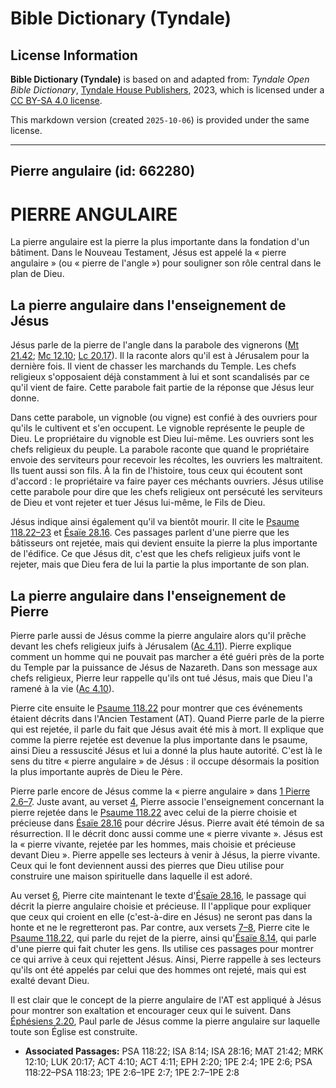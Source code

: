 # Bible Dictionary (Tyndale)

## License Information

**Bible Dictionary (Tyndale)** is based on and adapted from: _Tyndale Open Bible Dictionary_, [Tyndale House Publishers](https://tyndaleopenresources.com/), 2023, which is licensed under a [CC BY-SA 4.0 license](https://creativecommons.org/licenses/by-sa/4.0/legalcode.en).

This markdown version (created `2025-10-06`) is provided under the same license.



--------------------------------

## Pierre angulaire (id: 662280)

PIERRE ANGULAIRE
================

La pierre angulaire est la pierre la plus importante dans la fondation d'un bâtiment. Dans le Nouveau Testament, Jésus est appelé la « pierre angulaire » (ou « pierre de l'angle ») pour souligner son rôle central dans le plan de Dieu.

La pierre angulaire dans l'enseignement de Jésus
------------------------------------------------

Jésus parle de la pierre de l'angle dans la parabole des vignerons ([Mt 21\.42](https://ref.ly/Matt21:42); [Mc 12\.10](https://ref.ly/Mark12:10); [Lc 20\.17](https://ref.ly/Luke20:17)). Il la raconte alors qu'il est à Jérusalem pour la dernière fois. Il vient de chasser les marchands du Temple. Les chefs religieux s'opposaient déjà constamment à lui et sont scandalisés par ce qu'il vient de faire. Cette parabole fait partie de la réponse que Jésus leur donne.

Dans cette parabole, un vignoble (ou vigne) est confié à des ouvriers pour qu'ils le cultivent et s'en occupent. Le vignoble représente le peuple de Dieu. Le propriétaire du vignoble est Dieu lui\-même. Les ouvriers sont les chefs religieux du peuple. La parabole raconte que quand le propriétaire envoie des serviteurs pour recevoir les récoltes, les ouvriers les maltraitent. Ils tuent aussi son fils. À la fin de l'histoire, tous ceux qui écoutent sont d'accord : le propriétaire va faire payer ces méchants ouvriers. Jésus utilise cette parabole pour dire que les chefs religieux ont persécuté les serviteurs de Dieu et vont rejeter et tuer Jésus lui\-même, le Fils de Dieu.

Jésus indique ainsi également qu'il va bientôt mourir. Il cite le [Psaume 118\.22–23](https://ref.ly/Ps118:22-Ps118:23) et [Ésaïe 28\.16](https://ref.ly/Isa28:16). Ces passages parlent d'une pierre que les bâtisseurs ont rejetée, mais qui devient ensuite la pierre la plus importante de l'édifice. Ce que Jésus dit, c'est que les chefs religieux juifs vont le rejeter, mais que Dieu fera de lui la partie la plus importante de son plan.

La pierre angulaire dans l'enseignement de Pierre
-------------------------------------------------

Pierre parle aussi de Jésus comme la pierre angulaire alors qu'il prêche devant les chefs religieux juifs à Jérusalem ([Ac 4\.11](https://ref.ly/Acts4:11)). Pierre explique comment un homme qui ne pouvait pas marcher a été guéri près de la porte du Temple par la puissance de Jésus de Nazareth. Dans son message aux chefs religieux, Pierre leur rappelle qu'ils ont tué Jésus, mais que Dieu l'a ramené à la vie ([Ac 4\.10](https://ref.ly/Acts4:10)).

Pierre cite ensuite le [Psaume 118\.22](https://ref.ly/Ps118:22) pour montrer que ces événements étaient décrits dans l'Ancien Testament (AT). Quand Pierre parle de la pierre qui est rejetée, il parle du fait que Jésus avait été mis à mort. Il explique que comme la pierre rejetée est devenue la plus importante dans le psaume, ainsi Dieu a ressuscité Jésus et lui a donné la plus haute autorité. C'est là le sens du titre « pierre angulaire » de Jésus : il occupe désormais la position la plus importante auprès de Dieu le Père.

Pierre parle encore de Jésus comme la « pierre angulaire » dans [1 Pierre 2\.6–7](https://ref.ly/1Pet2:6-1Pet2:7). Juste avant, au verset [4](https://ref.ly/1Pet2:4), Pierre associe l'enseignement concernant la pierre rejetée dans le [Psaume 118\.22](https://ref.ly/Ps118:22) avec celui de la pierre choisie et précieuse dans [Ésaïe 28\.16](https://ref.ly/Isa28:16) pour décrire Jésus. Pierre avait été témoin de sa résurrection. Il le décrit donc aussi comme une « pierre vivante ». Jésus est la « pierre vivante, rejetée par les hommes, mais choisie et précieuse devant Dieu ». Pierre appelle ses lecteurs à venir à Jésus, la pierre vivante. Ceux qui le font deviennent aussi des pierres que Dieu utilise pour construire une maison spirituelle dans laquelle il est adoré.

Au verset [6](https://ref.ly/1Pet2:6), Pierre cite maintenant le texte d'[Ésaïe 28\.16](https://ref.ly/Isa28:16), le passage qui décrit la pierre angulaire choisie et précieuse. Il l'applique pour expliquer que ceux qui croient en elle (c'est\-à\-dire en Jésus) ne seront pas dans la honte et ne le regretteront pas. Par contre, aux versets [7–8](https://ref.ly/1Pet2:7-1Pet2:8), Pierre cite le [Psaume 118\.22](https://ref.ly/Ps118:22), qui parle du rejet de la pierre, ainsi qu'[Ésaïe 8\.14](https://ref.ly/Isa8:14), qui parle d'une pierre qui fait chuter les gens. Ils utilise ces passages pour montrer ce qui arrive à ceux qui rejettent Jésus. Ainsi, Pierre rappelle à ses lecteurs qu'ils ont été appelés par celui que des hommes ont rejeté, mais qui est exalté devant Dieu.

Il est clair que le concept de la pierre angulaire de l'AT est appliqué à Jésus pour montrer son exaltation et encourager ceux qui le suivent. Dans [Éphésiens 2\.20](https://ref.ly/Eph2:20), Paul parle de Jésus comme la pierre angulaire sur laquelle toute son Église est construite.

* **Associated Passages:** PSA 118:22; ISA 8:14; ISA 28:16; MAT 21:42; MRK 12:10; LUK 20:17; ACT 4:10; ACT 4:11; EPH 2:20; 1PE 2:4; 1PE 2:6; PSA 118:22–PSA 118:23; 1PE 2:6–1PE 2:7; 1PE 2:7–1PE 2:8

